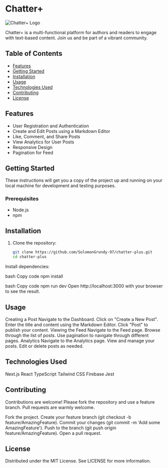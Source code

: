 

# Chatter+

![Chatter+ Logo](public/images/logo.png)

Chatter+ is a multi-functional platform for authors and readers to engage with text-based content. Join us and be part of a vibrant community.

## Table of Contents

- [Features](#features)
- [Getting Started](#getting-started)
- [Installation](#installation)
- [Usage](#usage)
- [Technologies Used](#technologies-used)
- [Contributing](#contributing)
- [License](#license)

## Features

- User Registration and Authentication
- Create and Edit Posts using a Markdown Editor
- Like, Comment, and Share Posts
- View Analytics for User Posts
- Responsive Design
- Pagination for Feed

## Getting Started

These instructions will get you a copy of the project up and running on your local machine for development and testing purposes.

### Prerequisites

- Node.js
- npm

## Installation

1. Clone the repository:

   ```bash
   git clone https://github.com/SolomonGrundy-97/chatter-plus.git
   cd chatter-plus
Install dependencies:

bash
Copy code
npm install


bash
Copy code
npm run dev
Open http://localhost:3000 with your browser to see the result.

## Usage

Creating a Post
Navigate to the Dashboard.
Click on "Create a New Post".
Enter the title and content using the Markdown Editor.
Click "Post" to publish your content.
Viewing the Feed
Navigate to the Feed page.
Browse through the list of posts.
Use pagination to navigate through different pages.
Analytics
Navigate to the Analytics page.
View and manage your posts.
Edit or delete posts as needed.


## Technologies Used

Next.js
React
TypeScript
Tailwind CSS
Firebase
Jest


## Contributing

Contributions are welcome! Please fork the repository and use a feature branch. Pull requests are warmly welcome.

Fork the project.
Create your feature branch (git checkout -b feature/AmazingFeature).
Commit your changes (git commit -m 'Add some AmazingFeature').
Push to the branch (git push origin feature/AmazingFeature).
Open a pull request.


## License

Distributed under the MIT License. See LICENSE for more information.
